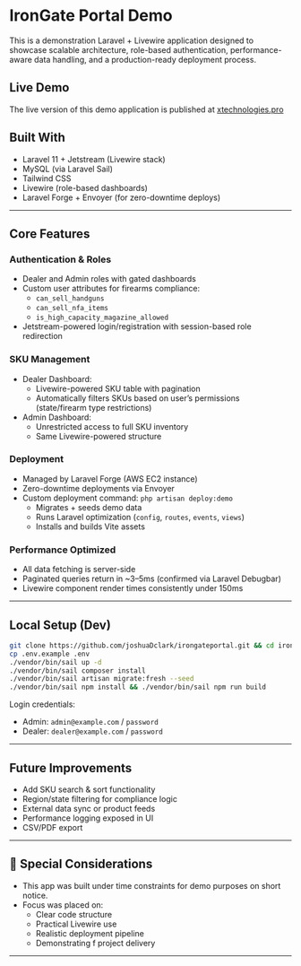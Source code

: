 # IronGate Portal Demo

This is a demonstration Laravel + Livewire application designed to showcase scalable architecture, role-based authentication, performance-aware data handling, and a production-ready deployment process.

## Live Demo

The live version of this demo application is published at [xtechnologies.pro](https://xtechnologies.pro)

## Built With
- Laravel 11 + Jetstream (Livewire stack)
- MySQL (via Laravel Sail)
- Tailwind CSS
- Livewire (role-based dashboards)
- Laravel Forge + Envoyer (for zero-downtime deploys)

---

## Core Features

### Authentication & Roles
- Dealer and Admin roles with gated dashboards
- Custom user attributes for firearms compliance:
  - `can_sell_handguns`
  - `can_sell_nfa_items`
  - `is_high_capacity_magazine_allowed`
- Jetstream-powered login/registration with session-based role redirection

### SKU Management
- Dealer Dashboard:
  - Livewire-powered SKU table with pagination
  - Automatically filters SKUs based on user’s permissions (state/firearm type restrictions)
- Admin Dashboard:
  - Unrestricted access to full SKU inventory
  - Same Livewire-powered structure

### Deployment
- Managed by Laravel Forge (AWS EC2 instance)
- Zero-downtime deployments via Envoyer
- Custom deployment command: `php artisan deploy:demo`
  - Migrates + seeds demo data
  - Runs Laravel optimization (`config`, `routes`, `events`, `views`)
  - Installs and builds Vite assets

### Performance Optimized
- All data fetching is server-side
- Paginated queries return in ~3–5ms (confirmed via Laravel Debugbar)
- Livewire component render times consistently under 150ms

---

## Local Setup (Dev)
```bash
git clone https://github.com/joshuaDclark/irongateportal.git && cd irongateportal
cp .env.example .env
./vendor/bin/sail up -d
./vendor/bin/sail composer install
./vendor/bin/sail artisan migrate:fresh --seed
./vendor/bin/sail npm install && ./vendor/bin/sail npm run build
```

Login credentials:
- Admin: `admin@example.com` / `password`
- Dealer: `dealer@example.com` / `password`

---

## Future Improvements
- Add SKU search & sort functionality
- Region/state filtering for compliance logic
- External data sync or product feeds
- Performance logging exposed in UI
- CSV/PDF export

---

## 🙌 Special Considerations
- This app was built under time constraints for demo purposes on short notice.
- Focus was placed on:
  - Clear code structure
  - Practical Livewire use
  - Realistic deployment pipeline
  - Demonstrating f project delivery

---

